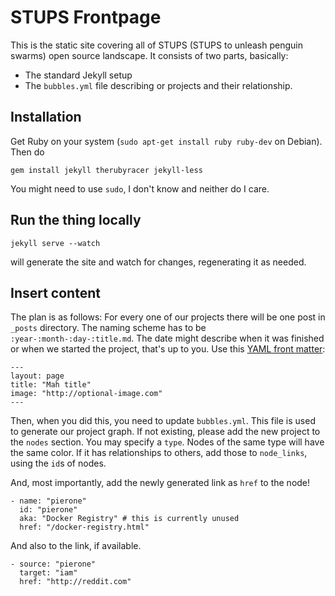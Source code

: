 # STUPS Frontpage

This is the static site covering all of STUPS (STUPS to unleash penguin swarms) open source landscape. It consists of two parts, basically:

* The standard Jekyll setup
* The `bubbles.yml` file describing or projects and their relationship.

## Installation

Get Ruby on your system (`sudo apt-get install ruby ruby-dev` on Debian). Then do

    gem install jekyll therubyracer jekyll-less

You might need to use `sudo`, I don't know and neither do I care.

## Run the thing locally

    jekyll serve --watch

will generate the site and watch for changes, regenerating it as needed.

## Insert content

The plan is as follows: For every one of our projects there will be one post in `_posts` directory. The naming scheme has to be `:year-:month-:day-:title.md`. The date might describe when it was finished or when we started the project, that's up to you. Use this [YAML front matter](http://jekyllrb.com/docs/frontmatter/):

    ---
    layout: page
    title: "Mah title"
    image: "http://optional-image.com"
    ---

Then, when you did this, you need to update `bubbles.yml`. This file is used to generate our project graph. If not existing, please add the new project to the `nodes` section. You may specify a `type`. Nodes of the same type will have the same color. If it has relationships to others, add those to `node_links`, using the `id`s of nodes.

And, most importantly, add the newly generated link as `href` to the node!

    - name: "pierone"
      id: "pierone"
      aka: "Docker Registry" # this is currently unused
      href: "/docker-registry.html"

And also to the link, if available.

    - source: "pierone"
      target: "iam"
      href: "http://reddit.com"
